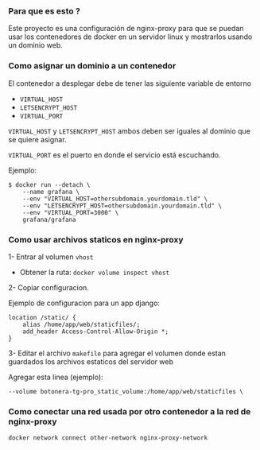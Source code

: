 ### Para que es esto ?

Este proyecto es una configuración de nginx-proxy para que se puedan usar
los contenedores de docker en un servidor linux y mostrarlos usando un dominio web.

### Como asignar un dominio a un contenedor

El contenedor a desplegar debe de tener las siguiente variable de entorno

- `VIRTUAL_HOST`
- `LETSENCRYPT_HOST`
- `VIRTUAL_PORT`

`VIRTUAL_HOST` y `LETSENCRYPT_HOST` ambos deben ser iguales al dominio que se quiere asignar.

`VIRTUAL_PORT` es el puerto en donde el servicio está escuchando.

Ejemplo:

```console
$ docker run --detach \
    --name grafana \
    --env "VIRTUAL_HOST=othersubdomain.yourdomain.tld" \
    --env "LETSENCRYPT_HOST=othersubdomain.yourdomain.tld" \
    --env "VIRTUAL_PORT=3000" \
    grafana/grafana
```

### Como usar archivos staticos en nginx-proxy

1- Entrar al volumen `vhost`

- Obtener la ruta: `docker volume inspect vhost`

2- Copiar configuracion.

Ejemplo de configuracion para un app django:

```
location /static/ {
    alias /home/app/web/staticfiles/;
    add_header Access-Control-Allow-Origin *;
}
```

3- Editar el archivo `makefile` para agregar el volumen donde
estan guardados los archivos estaticos del servidor web

Agregar esta linea (ejemplo):

```
--volume botonera-tg-pro_static_volume:/home/app/web/staticfiles \
```

### Como conectar una red usada por otro contenedor a la red de nginx-proxy

```console
docker network connect other-network nginx-proxy-network
```
